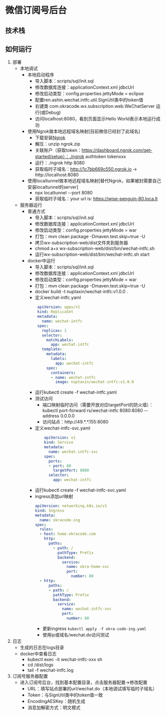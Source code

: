 # 微信订阅号后台
## 技术栈
## 如何运行
1. 部署
    * 本地调试
        * 本地启动程序
            * 导入脚本：scripts/sql/init.sql
            * 修改数据库连接：applicationContext.xml jdbcUrl
            * 修改启动类型：config.properties jettyMode = eclipse
            * 配置ren.ashin.wechat.intfc.util.SignUtil类中的token值
            * 右键类 com.okracode.wx.subscription.web.WeChatServer 运行(或Debug)
            * 访问localhost:8080，看到页面显示Hello World表示本地运行成功
        * 使用Ngrok做本地远程域名映射[目前微信已经封了此域名]
            * 下载安装[Ngrok](https://ngrok.com/download)
            * 解压：unzip ngrok.zip
            * 关联账户（获取token：https://dashboard.ngrok.com/get-started/setup）：./ngrok authtoken tokenxxx
            * 运行：./ngrok http 8080
            * 获取临时子域名：http://1c7bb669c550.ngrok.io -> http://localhost:8080
        * 使用localtunnel做本地远程域名映射[替代Ngrok，如果被封需要自己安装localtunnel的server]
            * npx localtunnel --port 8080
            * 获取临时子域名：your url is: https://wise-penguin-80.loca.lt
    * 服务器运行
        * 普通方式
            * 导入脚本：scripts/sql/init.sql
            * 修改数据库连接：applicationContext.xml jdbcUrl
            * 修改启动类型：config.properties jettyMode = war
            * 打包：mvn clean package -Dmaven.test.skip=true -U
            * 拷贝wx-subscription-web/dist文件夹到服务器
            * chmod a+x wx-subscription-web/dist/bin/wechat-intfc.sh
            * 运行wx-subscription-web/dist/bin/wechat-intfc.sh start
        * docker中运行
            * 导入脚本：scripts/sql/init.sql
            * 修改数据库连接：applicationContext.xml jdbcUrl
            * 修改启动类型：config.properties jettyMode = war
            * 打包：mvn clean package -Dmaven.test.skip=true -U
            * docker build -t nuptaxin/wechat-intfc:v1.0.0 .
            * 定义wechat-intfc.yaml
                ```yaml
                 apiVersion: apps/v1
                 kind: ReplicaSet
                 metadata:
                   name: wechat-intfc
                 spec:
                   replicas: 1
                   selector:
                     matchLabels:
                       app: wechat-intfc
                   template:
                     metadata:
                       labels:
                         app: wechat-intfc
                     spec:
                       containers:
                       - name: wechat-intfc
                         image: nuptaxin/wechat-intfc:v1.0.0
                ```
            * 运行kubectl create -f wechat-intfc.yaml
            * 测试访问
                * 端口映射临时访问（需要开放对应targetPort的防火墙）：kubectl port-forward rs/wechat-intfc 8080:8080 --address 0.0.0.0
                * 访问站点：http://49.\*.\*.155:8080
            * 定义wechat-intfc-svc.yaml
                ```yaml
                    apiVersion: v1
                    kind: Service
                    metadata:
                      name: wechat-intfc-svc
                    spec:
                      ports:
                      - port: 80
                        targetPort: 8080
                      selector:
                        app: wechat-intfc
                ```
            * 运行kubectl create -f wechat-intfc-svc.yaml
            * ingress添加url映射
                ```yaml
                apiVersion: networking.k8s.io/v1
                kind: Ingress
                metadata:
                  name: okracode-ing
                spec:
                  rules:
                  - host: home.okracode.com
                    http:
                      paths:
                        - path: /
                          pathType: Prefix
                          backend:
                            service:
                              name: okra-home-svc
                              port:
                                number: 80
                  - http:
                      paths:
                      - path: /
                        pathType: Prefix
                        backend:
                          service:
                            name: wechat-intfc-svc
                            port:
                              number: 80
                ```
                * 更新ingress
                   `kubectl apply -f okra-code-ing.yaml`
                * 使用ip或域名/wechat.do访问测试
2. 日志
    * 生成的日志在logs目录
    * docker中查看日志
        * kubectl exec -it wechat-intfc-xxx sh
        * cd /dist/logs
        * tail -f wechat-intfc.log
3. 订阅号服务器配置
    * 进入订阅号后台，找到基本配置目录，点击服务器配置->修改配置
        * URL：填写站点部署的url/wechat.do（本地调试填写临时子域名）
        * Token：与SignUtil类中的token值一致
        * EncodingAESKey：随机生成
        * 消息加解密方式：明文模式
                  
